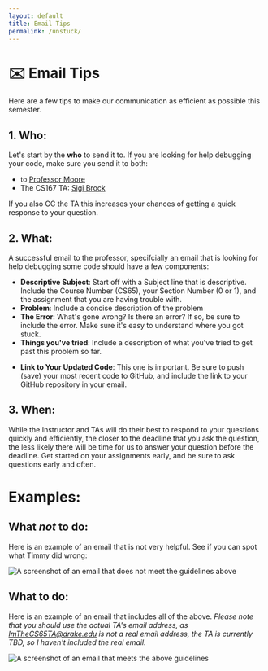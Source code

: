 ```yaml
---
layout: default
title: Email Tips
permalink: /unstuck/
---
```


# ✉️ Email Tips 

Here are a few tips to make our communication as efficient as possible this semester.

## 1. Who:
Let's start by the **who** to send it to. If you are looking for help debugging your code, make sure you send it to both:
- to [Professor Moore](mailto:meredith.moore@drake.edu)
- The CS167 TA: [Sigi Brock](mailto:sigi.brock@drake.edu)

If you also CC the TA this increases your chances of getting a quick response to your question. 

## 2. What: 
A successful email to the professor, specifcially an email that is looking for help debugging some code should have a few components:
- **Descriptive Subject**: Start off with a Subject line that is descriptive. Include the Course Number (CS65), your Section Number (0 or 1), and the assignment that you are having trouble with.
- **Problem**: Include a concise description of the problem 
- **The Error**: What's gone wrong? Is there an error? If so, be sure to include the error. Make sure it's easy to understand where you got stuck.
- **Things you've tried**: Include a description of what you've tried to get past this problem so far. 
<!---Not sure where to start? Check out these [debugging tips](/debugging_tips/).--->
- **Link to Your Updated Code**: This one is important. Be sure to push (save) your most recent code to GitHub, and include the link to your GitHub repository in your email. 

## 3. When:
While the Instructor and TAs will do their best to respond to your questions quickly and efficiently, the closer to the deadline that you ask the question, 
the less likely there will be time for us to answer your question before the deadline. Get started on your assignments early, and be sure to ask questions early and often.

# Examples:

## What _not_ to do:
Here is an example of an email that is not very helpful. See if you can spot what Timmy did wrong:

![A screenshot of an email that does not meet the guidelines above](/bad_email_new.png)


## What to do:
Here is an example of an email that includes all of the above. 
*Please note that you should use the actual TA's email address, as ImTheCS65TA@drake.edu is not a real email address, the TA is currently TBD, so I haven't included the real email.*

![A screenshot of an email that meets the above guidelines](/good_email_new.png)

